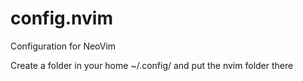 # config.nvim
Configuration for NeoVim

Create a folder in your home ~/.config/ and put the nvim folder there
